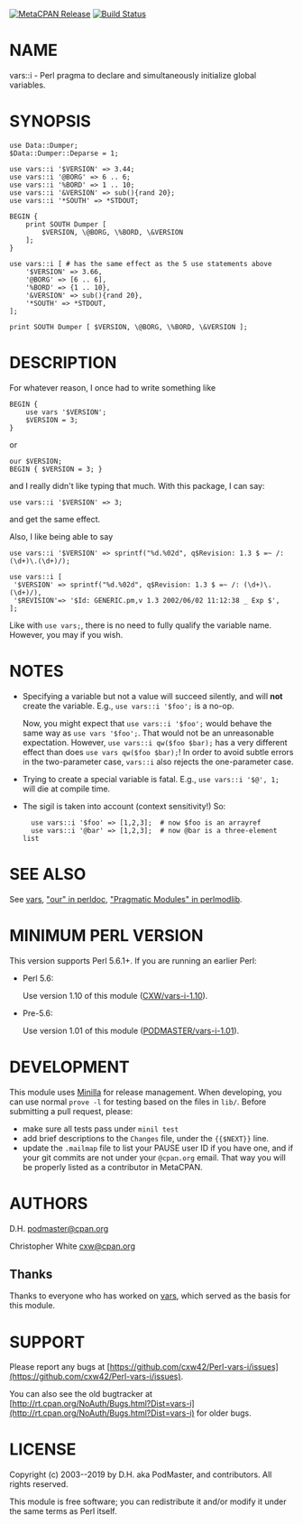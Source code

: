[![MetaCPAN Release](https://badge.fury.io/pl/vars-i.svg)](https://metacpan.org/release/vars-i) [![Build Status](https://travis-ci.org/cxw42/Perl-vars-i.svg?branch=master)](https://travis-ci.org/cxw42/Perl-vars-i)
# NAME

vars::i - Perl pragma to declare and simultaneously initialize global variables.

# SYNOPSIS

    use Data::Dumper;
    $Data::Dumper::Deparse = 1;

    use vars::i '$VERSION' => 3.44;
    use vars::i '@BORG' => 6 .. 6;
    use vars::i '%BORD' => 1 .. 10;
    use vars::i '&VERSION' => sub(){rand 20};
    use vars::i '*SOUTH' => *STDOUT;

    BEGIN {
        print SOUTH Dumper [
            $VERSION, \@BORG, \%BORD, \&VERSION
        ];
    }

    use vars::i [ # has the same effect as the 5 use statements above
        '$VERSION' => 3.66,
        '@BORG' => [6 .. 6],
        '%BORD' => {1 .. 10},
        '&VERSION' => sub(){rand 20},
        '*SOUTH' => *STDOUT,
    ];

    print SOUTH Dumper [ $VERSION, \@BORG, \%BORD, \&VERSION ];

# DESCRIPTION

For whatever reason, I once had to write something like

    BEGIN {
        use vars '$VERSION';
        $VERSION = 3;
    }

or

    our $VERSION;
    BEGIN { $VERSION = 3; }

and I really didn't like typing that much.  With this package, I can say:

    use vars::i '$VERSION' => 3;

and get the same effect.

Also, I like being able to say

    use vars::i '$VERSION' => sprintf("%d.%02d", q$Revision: 1.3 $ =~ /: (\d+)\.(\d+)/);

    use vars::i [
     '$VERSION' => sprintf("%d.%02d", q$Revision: 1.3 $ =~ /: (\d+)\.(\d+)/),
     '$REVISION'=> '$Id: GENERIC.pm,v 1.3 2002/06/02 11:12:38 _ Exp $',
    ];

Like with `use vars;`, there is no need to fully qualify the variable name.
However, you may if you wish.

# NOTES

- Specifying a variable but not a value will succeed silently, and will **not**
create the variable.  E.g., `use vars::i '$foo';` is a no-op.

    Now, you might expect that `use vars::i '$foo';` would behave the same
    way as `use vars '$foo';`.  That would not be an unreasonable expectation.
    However, `use vars::i qw($foo $bar);` has a very different
    effect than does `use vars qw($foo $bar);`!  In order to avoid
    subtle errors in the two-parameter case, `vars::i` also rejects the
    one-parameter case.

- Trying to create a special variable is fatal.  E.g., `use vars::i '$@', 1;`
will die at compile time.
- The sigil is taken into account (context sensitivity!)  So:

        use vars::i '$foo' => [1,2,3];  # now $foo is an arrayref
        use vars::i '@bar' => [1,2,3];  # now @bar is a three-element list

# SEE ALSO

See [vars](https://metacpan.org/pod/vars), ["our" in perldoc](https://metacpan.org/pod/perldoc#our), ["Pragmatic Modules" in perlmodlib](https://metacpan.org/pod/perlmodlib#Pragmatic-Modules).

# MINIMUM PERL VERSION

This version supports Perl 5.6.1+.  If you are running an earlier Perl:

- Perl 5.6:

    Use version 1.10 of this module
    ([CXW/vars-i-1.10](https://metacpan.org/pod/release/CXW/vars-i-1.10/lib/vars/i.pm)).

- Pre-5.6:

    Use version 1.01 of this module
    ([PODMASTER/vars-i-1.01](https://metacpan.org/pod/release/PODMASTER/vars-i-1.01/lib/vars/i.pm)).

# DEVELOPMENT

This module uses [Minilla](https://metacpan.org/pod/Minilla) for release management.  When developing, you
can use normal `prove -l` for testing based on the files in `lib/`.  Before
submitting a pull request, please:

- make sure all tests pass under `minil test`
- add brief descriptions to the `Changes` file, under the `{{$NEXT}}` line.
- update the `.mailmap` file to list your PAUSE user ID if you have one, and
if your git commits are not under your `@cpan.org` email.  That way you will
be properly listed as a contributor in MetaCPAN.

# AUTHORS

D.H. <podmaster@cpan.org>

Christopher White <cxw@cpan.org>

## Thanks

Thanks to everyone who has worked on [vars](https://metacpan.org/pod/vars), which served as the basis for
this module.

# SUPPORT

Please report any bugs at [https://github.com/cxw42/Perl-vars-i/issues](https://github.com/cxw42/Perl-vars-i/issues).

You can also see the old bugtracker at
[http://rt.cpan.org/NoAuth/Bugs.html?Dist=vars-i](http://rt.cpan.org/NoAuth/Bugs.html?Dist=vars-i) for older bugs.

# LICENSE

Copyright (c) 2003--2019 by D.H. aka PodMaster, and contributors.
All rights reserved.

This module is free software; you can redistribute it and/or modify it
under the same terms as Perl itself.
